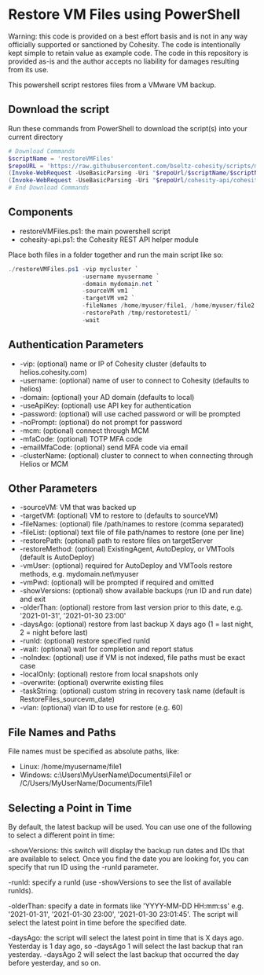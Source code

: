 # Restore VM Files using PowerShell

Warning: this code is provided on a best effort basis and is not in any way officially supported or sanctioned by Cohesity. The code is intentionally kept simple to retain value as example code. The code in this repository is provided as-is and the author accepts no liability for damages resulting from its use.

This powershell script restores files from a VMware VM backup.

## Download the script

Run these commands from PowerShell to download the script(s) into your current directory

```powershell
# Download Commands
$scriptName = 'restoreVMFiles'
$repoURL = 'https://raw.githubusercontent.com/bseltz-cohesity/scripts/master/powershell'
(Invoke-WebRequest -UseBasicParsing -Uri "$repoUrl/$scriptName/$scriptName.ps1").content | Out-File "$scriptName.ps1"; (Get-Content "$scriptName.ps1") | Set-Content "$scriptName.ps1"
(Invoke-WebRequest -UseBasicParsing -Uri "$repoUrl/cohesity-api/cohesity-api.ps1").content | Out-File cohesity-api.ps1; (Get-Content cohesity-api.ps1) | Set-Content cohesity-api.ps1
# End Download Commands
```

## Components

* restoreVMFiles.ps1: the main powershell script
* cohesity-api.ps1: the Cohesity REST API helper module

Place both files in a folder together and run the main script like so:

```powershell
./restoreVMFiles.ps1 -vip mycluster `
                     -username myusername `
                     -domain mydomain.net `
                     -sourceVM vm1 `
                     -targetVM vm2 `
                     -fileNames /home/myuser/file1, /home/myuser/file2 `
                     -restorePath /tmp/restoretest1/ `
                     -wait
```

## Authentication Parameters

* -vip: (optional) name or IP of Cohesity cluster (defaults to helios.cohesity.com)
* -username: (optional) name of user to connect to Cohesity (defaults to helios)
* -domain: (optional) your AD domain (defaults to local)
* -useApiKey: (optional) use API key for authentication
* -password: (optional) will use cached password or will be prompted
* -noPrompt: (optional) do not prompt for password
* -mcm: (optional) connect through MCM
* -mfaCode: (optional) TOTP MFA code
* -emailMfaCode: (optional) send MFA code via email
* -clusterName: (optional) cluster to connect to when connecting through Helios or MCM

## Other Parameters

* -sourceVM: VM that was backed up
* -targetVM: (optional) VM to restore to (defaults to sourceVM)
* -fileNames: (optional) file /path/names to restore (comma separated)
* -fileList: (optional) text file of file path/names to restore (one per line)
* -restorePath: (optional) path to restore files on targetServer
* -restoreMethod: (optional) ExistingAgent, AutoDeploy, or VMTools (default is AutoDeploy)
* -vmUser: (optional) required for AutoDeploy and VMTools restore methods, e.g. mydomain.net\myuser
* -vmPwd: (optional) will be prompted if required and omitted
* -showVersions: (optional) show available backups (run ID and run date) and exit
* -olderThan: (optional) restore from last version prior to this date, e.g. '2021-01-31', '2021-01-30 23:00'
* -daysAgo: (optional) restore from last backup X days ago (1 = last night, 2 = night before last)
* -runId: (optional) restore specified runId
* -wait: (optional) wait for completion and report status
* -noIndex: (optional) use if VM is not indexed, file paths must be exact case
* -localOnly: (optional) restore from local snapshots only
* -overwrite: (optional) overwrite existing files
* -taskString: (optional) custom string in recovery task name (default is RestoreFiles_sourcevm_date)
* -vlan: (optional) vlan ID to use for restore (e.g. 60)

## File Names and Paths

File names must be specified as absolute paths, like:

* Linux: /home/myusername/file1
* Windows: c:\Users\MyUserName\Documents\File1 or /C/Users/MyUserName/Documents/File1

## Selecting a Point in Time

By default, the latest backup will be used. You can use one of the following to select a different point in time:

-showVersions: this switch will display the backup run dates and IDs that are available to select. Once you find the date you are looking for, you can specify that run ID using the -runId parameter.

-runId: specify a runId (use -showVersions to see the list of available runIds).

-olderThan: specify a date in formats like 'YYYY-MM-DD HH:mm:ss' e.g. '2021-01-31', '2021-01-30 23:00', '2021-01-30 23:01:45'. The script will select the latest point in time before the specified date.

-daysAgo: the script will select the latest point in time that is X days ago. Yesterday is 1 day ago, so -daysAgo 1 will select the last backup that ran yesterday. -daysAgo 2 will select the last backup that occurred the day before yesterday, and so on.
